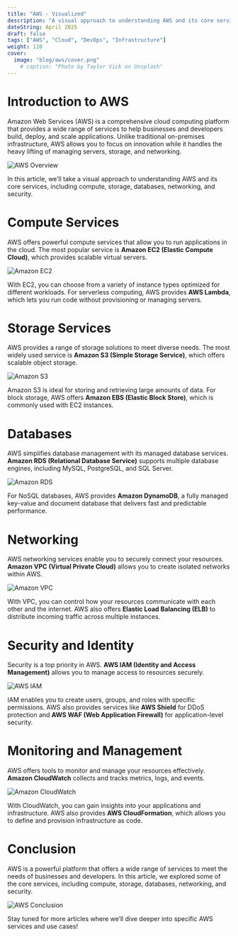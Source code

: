 ```yaml
---
title: "AWS - Visualized"
description: "A visual approach to understanding AWS and its core services"
dateString: April 2025
draft: false
tags: ["AWS", "Cloud", "DevOps", "Infrastructure"]
weight: 110
cover:
  image: "blog/aws/cover.png"
    # caption: "Photo by Taylor Vick on Unsplash"
---
```


# Introduction to AWS

Amazon Web Services (AWS) is a comprehensive cloud computing platform that provides a wide range of services to help businesses and developers build, deploy, and scale applications. Unlike traditional on-premises infrastructure, AWS allows you to focus on innovation while it handles the heavy lifting of managing servers, storage, and networking.

![AWS Overview](https://unsplash.com/photos/1K9T5YiZ2WU)

In this article, we’ll take a visual approach to understanding AWS and its core services, including compute, storage, databases, networking, and security.

# Compute Services

AWS offers powerful compute services that allow you to run applications in the cloud. The most popular service is **Amazon EC2 (Elastic Compute Cloud)**, which provides scalable virtual servers.

![Amazon EC2](https://unsplash.com/photos/1K9T5YiZ2WU)

With EC2, you can choose from a variety of instance types optimized for different workloads. For serverless computing, AWS provides **AWS Lambda**, which lets you run code without provisioning or managing servers.

# Storage Services

AWS provides a range of storage solutions to meet diverse needs. The most widely used service is **Amazon S3 (Simple Storage Service)**, which offers scalable object storage.

![Amazon S3](https://unsplash.com/photos/1K9T5YiZ2WU)

Amazon S3 is ideal for storing and retrieving large amounts of data. For block storage, AWS offers **Amazon EBS (Elastic Block Store)**, which is commonly used with EC2 instances.

# Databases

AWS simplifies database management with its managed database services. **Amazon RDS (Relational Database Service)** supports multiple database engines, including MySQL, PostgreSQL, and SQL Server.

![Amazon RDS](https://unsplash.com/photos/1K9T5YiZ2WU)

For NoSQL databases, AWS provides **Amazon DynamoDB**, a fully managed key-value and document database that delivers fast and predictable performance.

# Networking

AWS networking services enable you to securely connect your resources. **Amazon VPC (Virtual Private Cloud)** allows you to create isolated networks within AWS.

![Amazon VPC](https://unsplash.com/photos/1K9T5YiZ2WU)

With VPC, you can control how your resources communicate with each other and the internet. AWS also offers **Elastic Load Balancing (ELB)** to distribute incoming traffic across multiple instances.

# Security and Identity

Security is a top priority in AWS. **AWS IAM (Identity and Access Management)** allows you to manage access to resources securely.

![AWS IAM](https://unsplash.com/photos/1K9T5YiZ2WU)

IAM enables you to create users, groups, and roles with specific permissions. AWS also provides services like **AWS Shield** for DDoS protection and **AWS WAF (Web Application Firewall)** for application-level security.

# Monitoring and Management

AWS offers tools to monitor and manage your resources effectively. **Amazon CloudWatch** collects and tracks metrics, logs, and events.

![Amazon CloudWatch](https://unsplash.com/photos/1K9T5YiZ2WU)

With CloudWatch, you can gain insights into your applications and infrastructure. AWS also provides **AWS CloudFormation**, which allows you to define and provision infrastructure as code.

# Conclusion

AWS is a powerful platform that offers a wide range of services to meet the needs of businesses and developers. In this article, we explored some of the core services, including compute, storage, databases, networking, and security.

![AWS Conclusion](https://unsplash.com/photos/1K9T5YiZ2WU)

Stay tuned for more articles where we’ll dive deeper into specific AWS services and use cases!